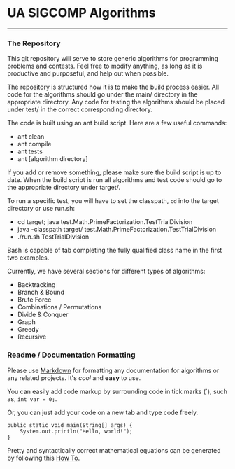 # UA SIGCOMP Algorithms
---

### The Repository

This git repository will serve to store generic algorithms for programming
problems and contests. Feel free to modify anything, as long as it is
productive and purposeful, and help out when possible. 

The repository is structured how it is to make the build process easier. All
code for the algorithms should go under the main/ directory in the appropriate
directory. Any code for testing the algorithms should be placed under
test/ in the correct corresponding directory.

The code is built using an ant build script. Here are a few useful commands:
* ant clean
* ant compile
* ant tests
* ant [algorithm directory]

If you add or remove something, please make sure the build script is up to
date. When the build script is run all algorithms and test code should go to
the appropriate directory under target/.

To run a specific test, you will have to set the classpath, `cd` into the
target directory or use run.sh:
* cd target; java test.Math.PrimeFactorization.TestTrialDivision
* java -classpath target/ test.Math.PrimeFactorization.TestTrialDivision
* ./run.sh TestTrialDivision

Bash is capable of tab completing the fully qualified class name in the first
two examples.

Currently, we have several sections for different types of algorithms:

* Backtracking
* Branch & Bound
* Brute Force
* Combinations / Permutations
* Divide & Conquer
* Graph
* Greedy
* Recursive

### Readme / Documentation Formatting
Please use [Markdown](http://en.wikipedia.org/wiki/Markdown) for formatting
any documentation for algorithms or any related projects. It's *cool* and
__easy__ to use.

You can easily add code markup by surrounding code in tick marks (\`), such
as, `int var = 0;`.

Or, you can just add your code on a new tab and type code freely.

	public static void main(String[] args) {
		System.out.println("Hello, world!");
	}

Pretty and syntactically correct mathematical equations can be generated by
following this [How To](https://github.com/rsnibbles/UAAlgorithms/wiki/How-to-make-mathematical-equations-in-markdown).

